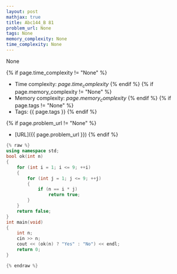 ```yaml
---
layout: post
mathjax: true
title: Abc144_B 81
problem_url: None
tags: None
memory_complexity: None
time_complexity: None
---
```


None


{% if page.time_complexity != "None" %}
- Time complexity: ${{ page.time_complexity }}$
{% endif %}
{% if page.memory_complexity != "None" %}
- Memory complexity: ${{ page.memory_complexity }}$
{% endif %}
{% if page.tags != "None" %}
- Tags: {{ page.tags }}
{% endif %}

{% if page.problem_url != "None" %}
- [URL]({{ page.problem_url }})
{% endif %}

```cpp
{% raw %}
using namespace std;
bool ok(int n)
{
    for (int i = 1; i <= 9; ++i)
    {
        for (int j = 1; j <= 9; ++j)
        {
            if (n == i * j)
                return true;
        }
    }
    return false;
}
int main(void)
{
    int n;
    cin >> n;
    cout << (ok(n) ? "Yes" : "No") << endl;
    return 0;
}

{% endraw %}
```